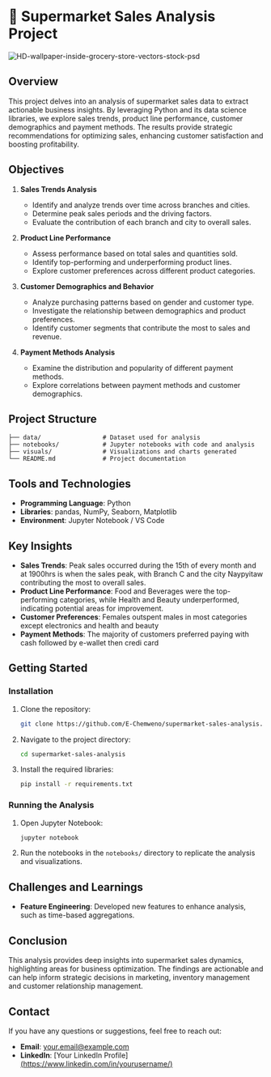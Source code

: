 # 🛒 **Supermarket Sales Analysis Project**

![HD-wallpaper-inside-grocery-store-vectors-stock-psd](https://github.com/user-attachments/assets/1d7568d2-ead6-4c46-9fd5-2e202a0c7d91)

## **Overview**

This project delves into an analysis of supermarket sales data to extract actionable business insights. By leveraging Python and its data science libraries, we explore sales trends, product line performance, customer demographics and payment methods. The results provide strategic recommendations for optimizing sales, enhancing customer satisfaction and boosting profitability.

## **Objectives**

1. **Sales Trends Analysis**
   - Identify and analyze trends over time across branches and cities.
   - Determine peak sales periods and the driving factors.
   - Evaluate the contribution of each branch and city to overall sales.

2. **Product Line Performance**
   - Assess performance based on total sales and quantities sold.
   - Identify top-performing and underperforming product lines.
   - Explore customer preferences across different product categories.

3. **Customer Demographics and Behavior**
   - Analyze purchasing patterns based on gender and customer type.
   - Investigate the relationship between demographics and product preferences.
   - Identify customer segments that contribute the most to sales and revenue.

4. **Payment Methods Analysis**
   - Examine the distribution and popularity of different payment methods.
   - Explore correlations between payment methods and customer demographics.

## **Project Structure**

```plaintext
├── data/                 # Dataset used for analysis
├── notebooks/            # Jupyter notebooks with code and analysis
├── visuals/              # Visualizations and charts generated
└── README.md             # Project documentation
```

## **Tools and Technologies**

- **Programming Language**: Python
- **Libraries**: pandas, NumPy, Seaborn, Matplotlib
- **Environment**: Jupyter Notebook / VS Code

## **Key Insights**

- **Sales Trends**: Peak sales occurred during the 15th of every month and at 1900hrs is when the sales peak, with Branch C and the city Naypyitaw contributing the most to overall sales.
- **Product Line Performance**: Food and Beverages were the top-performing categories, while Health and Beauty underperformed, indicating potential areas for improvement.
- **Customer Preferences**: Females outspent males in most categories except electronics and health and beauty
- **Payment Methods**: The majority of customers preferred paying with cash followed by e-wallet then credi card
  
## **Getting Started**

### **Installation**

1. Clone the repository:
    ```bash
    git clone https://github.com/E-Chemweno/supermarket-sales-analysis.git
    ```
2. Navigate to the project directory:
    ```bash
    cd supermarket-sales-analysis
    ```
3. Install the required libraries:
    ```bash
    pip install -r requirements.txt
    ```

### **Running the Analysis**

1. Open Jupyter Notebook:
    ```bash
    jupyter notebook
    ```
2. Run the notebooks in the `notebooks/` directory to replicate the analysis and visualizations.


## **Challenges and Learnings**

- **Feature Engineering**: Developed new features to enhance analysis, such as time-based aggregations.

## **Conclusion**

This analysis provides deep insights into supermarket sales dynamics, highlighting areas for business optimization. The findings are actionable and can help inform strategic decisions in marketing, inventory management and customer relationship management.

## **Contact**

If you have any questions or suggestions, feel free to reach out:

- **Email**: [your.email@example.com](mailto:chemwenoevans009@gmail.com)
- **LinkedIn**: [Your LinkedIn Profile][(https://www.linkedin.com/in/yourusername/)](https://www.linkedin.com/in/evans-chemweno/)

